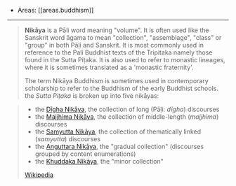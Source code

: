 
- Areas: [[areas.buddhism]]

---

> **Nikāya** is a Pāli word meaning "volume". It is often used like the Sanskrit word āgama to mean "collection", "assemblage", "class" or "group" in both Pāḷi and Sanskrit. It is most commonly used in reference to the Pali Buddhist texts of the Tripitaka namely those found in the Sutta Piṭaka. It is also used to refer to monastic lineages, where it is sometimes translated as a 'monastic fraternity'.
>
> The term Nikāya Buddhism is sometimes used in contemporary scholarship to refer to the Buddhism of the early Buddhist schools.
> the _Sutta Piṭaka_ is broken up into five nikāyas:

> - the [Dīgha Nikāya](/wiki/Digha_Nikaya), the collection of long (Pāḷi: _dīgha_) discourses
> - the [Majjhima Nikāya](/wiki/Majjhima_Nikaya), the collection of middle-length (_majjhima_) discourses
> - the [Samyutta Nikāya](/wiki/Samyutta_Nikaya), the collection of thematically linked (_samyutta_) discourses
> - the [Anguttara Nikāya](/wiki/Anguttara_Nikaya), the "gradual collection" (discourses grouped by content enumerations)
> - the [Khuddaka Nikāya](/wiki/Khuddaka_Nikaya), the "minor collection"
>
> [Wikipedia](https://en.wikipedia.org/wiki/Nik%C4%81ya)
